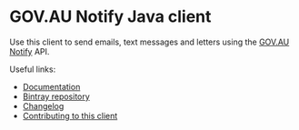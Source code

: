 # GOV.AU Notify Java client

Use this client to send emails, text messages and letters using the [GOV.AU Notify](https://notify.gov.au) API.

Useful links:

- [Documentation](https://docs.notifications.service.gov.uk/java.html)
- [Bintray repository](https://bintray.com/notify-infra)
- [Changelog](https://github.com/govau/notify-client-java/blob/master/CHANGELOG.md)
- [Contributing to this client](https://github.com/govau/notify-client-java/blob/master/CONTRIBUTING.md)

